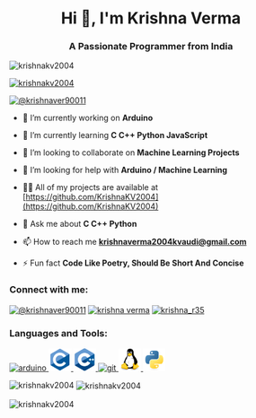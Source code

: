 <h1 align="center">Hi 👋, I'm Krishna Verma</h1>
<h3 align="center">A Passionate Programmer from India</h3>

<p align="left"> <img src="https://komarev.com/ghpvc/?username=krishnakv2004&label=Profile%20views&color=0e75b6&style=flat" alt="krishnakv2004" /> </p>

<p align="left"> <a href="https://github.com/ryo-ma/github-profile-trophy"><img src="https://github-profile-trophy.vercel.app/?username=krishnakv2004" alt="krishnakv2004" /></a> </p>

<p align="left"> <a href="https://twitter.com/@krishnaver90011" target="blank"><img src="https://img.shields.io/twitter/follow/@krishnaver90011?logo=twitter&style=for-the-badge" alt="@krishnaver90011" /></a> </p>

- 🔭 I’m currently working on **Arduino**

- 🌱 I’m currently learning **C C++ Python JavaScript**

- 👯 I’m looking to collaborate on **Machine Learning Projects**

- 🤝 I’m looking for help with **Arduino / Machine Learning**

- 👨‍💻 All of my projects are available at [https://github.com/KrishnaKV2004](https://github.com/KrishnaKV2004)

- 💬 Ask me about **C C++ Python**

- 📫 How to reach me **krishnaverma2004kvaudi@gmail.com**

- ⚡ Fun fact **Code Like Poetry, Should Be Short And Concise**

<h3 align="left">Connect with me:</h3>
<p align="left">
<a href="https://twitter.com/@krishnaver90011" target="blank"><img align="center" src="https://raw.githubusercontent.com/rahuldkjain/github-profile-readme-generator/master/src/images/icons/Social/twitter.svg" alt="@krishnaver90011" height="30" width="40" /></a>
<a href="https://fb.com/krishna verma" target="blank"><img align="center" src="https://raw.githubusercontent.com/rahuldkjain/github-profile-readme-generator/master/src/images/icons/Social/facebook.svg" alt="krishna verma" height="30" width="40" /></a>
<a href="https://instagram.com/krishna_r35" target="blank"><img align="center" src="https://raw.githubusercontent.com/rahuldkjain/github-profile-readme-generator/master/src/images/icons/Social/instagram.svg" alt="krishna_r35" height="30" width="40" /></a>
</p>

<h3 align="left">Languages and Tools:</h3>
<p align="left"> <a href="https://www.arduino.cc/" target="_blank" rel="noreferrer"> <img src="https://cdn.worldvectorlogo.com/logos/arduino-1.svg" alt="arduino" width="40" height="40"/> </a> <a href="https://www.cprogramming.com/" target="_blank" rel="noreferrer"> <img src="https://raw.githubusercontent.com/devicons/devicon/master/icons/c/c-original.svg" alt="c" width="40" height="40"/> </a> <a href="https://www.w3schools.com/cpp/" target="_blank" rel="noreferrer"> <img src="https://raw.githubusercontent.com/devicons/devicon/master/icons/cplusplus/cplusplus-original.svg" alt="cplusplus" width="40" height="40"/> </a> <a href="https://git-scm.com/" target="_blank" rel="noreferrer"> <img src="https://www.vectorlogo.zone/logos/git-scm/git-scm-icon.svg" alt="git" width="40" height="40"/> </a> <a href="https://www.linux.org/" target="_blank" rel="noreferrer"> <img src="https://raw.githubusercontent.com/devicons/devicon/master/icons/linux/linux-original.svg" alt="linux" width="40" height="40"/> </a> <a href="https://www.python.org" target="_blank" rel="noreferrer"> <img src="https://raw.githubusercontent.com/devicons/devicon/master/icons/python/python-original.svg" alt="python" width="40" height="40"/> </a> </p>

<p><img align="left" src="https://github-readme-stats.vercel.app/api/top-langs?username=krishnakv2004&show_icons=true&locale=en&layout=compact" alt="krishnakv2004" /></p>

<p>&nbsp;<img align="center" src="https://github-readme-stats.vercel.app/api?username=krishnakv2004&show_icons=true&locale=en" alt="krishnakv2004" /></p>

<p><img align="center" src="https://github-readme-streak-stats.herokuapp.com/?user=krishnakv2004&" alt="krishnakv2004" /></p>
